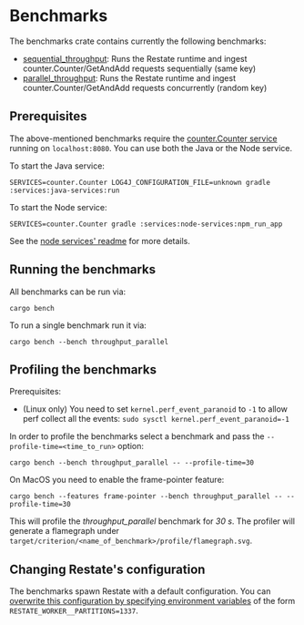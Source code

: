 # Benchmarks

The benchmarks crate contains currently the following benchmarks:

* [sequential_throughput](benches/throughput_sequential.rs): Runs the Restate runtime and ingest counter.Counter/GetAndAdd requests sequentially (same key)
* [parallel_throughput](benches/throughput_parallel.rs): Runs the Restate runtime and ingest counter.Counter/GetAndAdd requests concurrently (random key)

## Prerequisites

The above-mentioned benchmarks require the [counter.Counter service](https://github.com/restatedev/e2e/blob/a500164a31d58c0ee65ae77a7f99a8a2ef1825cb/services/node-services/src/counter.ts) running on `localhost:8080`. 
You can use both the Java or the Node service.

To start the Java service:

```shell
SERVICES=counter.Counter LOG4J_CONFIGURATION_FILE=unknown gradle :services:java-services:run
```

To start the Node service:

```shell
SERVICES=counter.Counter gradle :services:node-services:npm_run_app
```

See the [node services' readme](https://github.com/restatedev/e2e/blob/a500164a31d58c0ee65ae77a7f99a8a2ef1825cb/services/node-services/README.md) for more details.

## Running the benchmarks

All benchmarks can be run via:

```shell
cargo bench 
```

To run a single benchmark run it via:

```shell
cargo bench --bench throughput_parallel
```

## Profiling the benchmarks

Prerequisites:

* (Linux only) You need to set `kernel.perf_event_paranoid` to `-1` to allow perf collect all the events: `sudo sysctl kernel.perf_event_paranoid=-1`

In order to profile the benchmarks select a benchmark and pass the `--profile-time=<time_to_run>` option:

```shell
cargo bench --bench throughput_parallel -- --profile-time=30
```

On MacOS you need to enable the frame-pointer feature:

```shell
cargo bench --features frame-pointer --bench throughput_parallel -- --profile-time=30
```

This will profile the *throughput_parallel* benchmark for *30 s*.
The profiler will generate a flamegraph under `target/criterion/<name_of_benchmark>/profile/flamegraph.svg`.

## Changing Restate's configuration

The benchmarks spawn Restate with a default configuration.
You can [overwrite this configuration by specifying environment variables](https://docs.restate.dev/restate/configuration) of the form `RESTATE_WORKER__PARTITIONS=1337`.
